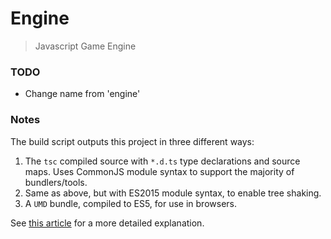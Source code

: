 # Engine
> Javascript Game Engine


### TODO

+ Change name from 'engine'


### Notes

The build script outputs this project in three different ways:
1. The `tsc` compiled source with `*.d.ts` type declarations and source maps. Uses CommonJS module syntax to support the majority of bundlers/tools.
2. Same as above, but with ES2015 module syntax, to enable tree shaking.
3. A `UMD` bundle, compiled to ES5, for use in browsers.

See [this article][ts-libs] for a more detailed explanation.



[ts-libs]: http://marcobotto.com/compiling-and-bundling-typescript-libraries-with-webpack/
